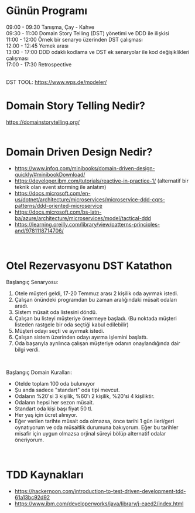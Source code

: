# Günün Programı
09:00 - 09:30  Tanışma, Çay - Kahve <br/>
09:30 - 11:00  Domain Story Telling (DST) yönetimi ve DDD ile ilişkisi <br/>
11:00 - 12:00  Örnek bir senaryo üzerinden DST çalışması <br/>
12:00 - 12:45  Yemek arası <br/>
13:00 - 17:00  DDD odaklı kodlama ve DST ek senaryolar ile kod değişiklikleri çalışması<br/>
17:00 - 17:30  Retrospective <br/>
<br/>

DST TOOL: https://www.wps.de/modeler/

# Domain Story Telling Nedir? <br/>
https://domainstorytelling.org/ <br/>
<br/>


# Domain Driven Design Nedir? <br/>
* https://www.infoq.com/minibooks/domain-driven-design-quickly/#minibookDownload/
* https://developer.ibm.com/tutorials/reactive-in-practice-1/ (alternatif bir teknik olan event storming ile anlatım)
* https://docs.microsoft.com/en-us/dotnet/architecture/microservices/microservice-ddd-cqrs-patterns/ddd-oriented-microservice
* https://docs.microsoft.com/bs-latn-ba/azure/architecture/microservices/model/tactical-ddd
* https://learning.oreilly.com/library/view/patterns-principles-and/9781118714706/
<br/>




# Otel Rezervasyonu DST Katathon <br/>

Başlangıç Senaryosu: <br/>
1. Otele müşteri geldi, 17-20 Temmuz arası 2 kişilik oda ayırmak istedi.
1. Çalışan önündeki programdan bu zaman aralığındaki müsait odaları aradı.
1. Sistem müsait oda listesini döndü.
1. Çalışan bu listeyi müşteriye önermeye başladı. (Bu noktada müşteri listeden rastgele bir oda seçtiği kabul edilebilir)
1. Müşteri odayı seçti ve ayırmak istedi.
1. Çalışan sistem üzerinden odayı ayırma işlemini başlattı.
1. Oda başarıyla ayrılınca çalışan müşteriye odanın onaylandığında dair bilgi verdi.
<br/>

Başlangıç Domain Kuralları: <br/>
* Otelde toplam 100 oda bulunuyor
* Şu anda sadece "standart" oda tipi mevcut.
* Odaların %20'si 3 kişilik, %60'ı 2 kişilik, %20'si 4 kişiliktir.
* Odaların hepsi her sezon müsait.
* Standart oda kişi başı fiyat 50 tl.
* Her yaş için ücret alınıyor.
* Eğer verilen tarihte müsait oda olmazsa, önce tarihi 1 gün ileri/geri oynatıyorum ve oda müsaitlik durumuna bakıyorum. Eğer bu tarihler misafir için uygun olmazsa orjinal süreyi bölüp alternatif odalar öneriyorum.
<br/>


# TDD Kaynakları <br/>
* https://hackernoon.com/introduction-to-test-driven-development-tdd-61a13bc92d92
* https://www.ibm.com/developerworks/java/library/j-eaed2/index.html
<br/>

